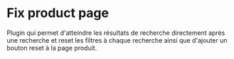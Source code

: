 # Fix product page

Plugin qui permet d'atteindre les résultats de recherche directement après une recherche et reset les filtres à chaque recherche ainsi que d'ajouter un bouton reset à la page produit.
